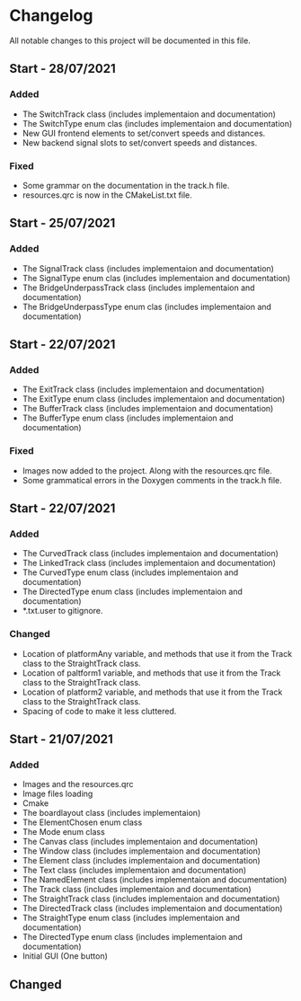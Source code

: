 # Changelog

All notable changes to this project will be documented in this file.

## Start - 28/07/2021

### Added
* The SwitchTrack class (includes implementaion and documentation)
* The SwitchType enum clas (includes implementaion and documentation)
* New GUI frontend elements to set/convert speeds and distances.
* New backend signal slots to set/convert speeds and distances.

### Fixed
* Some grammar on the documentation in the track.h file.
* resources.qrc is now in the CMakeList.txt file.

## Start - 25/07/2021

### Added
* The SignalTrack class (includes implementaion and documentation)
* The SignalType enum clas (includes implementaion and documentation)
* The BridgeUnderpassTrack class (includes implementaion and documentation)
* The BridgeUnderpassType enum clas (includes implementaion and documentation)

## Start - 22/07/2021

### Added
* The ExitTrack class (includes implementaion and documentation)
* The ExitType enum class (includes implementaion and documentation)
* The BufferTrack class (includes implementaion and documentation)
* The BufferType enum class (includes implementaion and documentation)

### Fixed
* Images now added to the project. Along with the resources.qrc file.
* Some grammatical errors in the Doxygen comments in the track.h file.


## Start - 22/07/2021

### Added
* The CurvedTrack class (includes implementaion and documentation)
* The LinkedTrack class (includes implementaion and documentation)
* The CurvedType enum class (includes implementaion and documentation)
* The DirectedType enum class (includes implementaion and documentation)
* *.txt.user to gitignore.

### Changed
* Location of platformAny variable, and methods that use it from the Track class to the StraightTrack class.
* Location of paltform1 variable, and methods that use it from the Track class to the StraightTrack class.
* Location of platform2 variable, and methods that use it from the Track class to the StraightTrack class.
* Spacing of code to make it less cluttered.
## Start - 21/07/2021

### Added
* Images and the resources.qrc
* Image files loading
* Cmake
* The boardlayout class (includes implementaion)
* The ElementChosen enum class 
* The Mode enum class 
* The Canvas class (includes implementaion and documentation)
* The Window class (includes implementaion and documentation)
* The Element class (includes implementaion and documentation)
* The Text class (includes implementaion and documentation)
* The NamedElement class (includes implementaion and documentation)
* The Track class (includes implementaion and documentation)
* The StraightTrack class (includes implementaion and documentation)
* The DirectedTrack class (includes implementaion and documentation)
* The StraightType enum class (includes implementaion and documentation)
* The DirectedType enum class (includes implementaion and documentation)
* Initial GUI (One button)

## Changed

